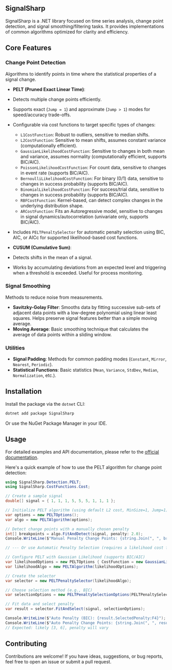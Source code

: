 ## SignalSharp

SignalSharp is a .NET library focused on time series analysis, change point detection, and signal smoothing/filtering tasks. It provides implementations of common algorithms optimized for clarity and efficiency.

## Core Features

### Change Point Detection

Algorithms to identify points in time where the statistical properties of a signal change.

*   **PELT (Pruned Exact Linear Time)**:
  *   Detects multiple change points efficiently.
  *   Supports exact (`Jump = 1`) and approximate (`Jump > 1`) modes for speed/accuracy trade-offs.
  *   Configurable via cost functions to target specific types of changes:
      *   `L1CostFunction`: Robust to outliers, sensitive to median shifts.
      *   `L2CostFunction`: Sensitive to mean shifts, assumes constant variance (computationally efficient).
      *   `GaussianLikelihoodCostFunction`: Sensitive to changes in both mean and variance, assumes normality (computationally efficient, supports BIC/AIC).
      *   `PoissonLikelihoodCostFunction`: For count data, sensitive to changes in event rate (supports BIC/AIC).
      *   `BernoulliLikelihoodCostFunction`: For binary (0/1) data, sensitive to changes in success probability (supports BIC/AIC).
      *   `BinomialLikelihoodCostFunction`: For success/trial data, sensitive to changes in success probability (supports BIC/AIC).
      *   `RBFCostFunction`: Kernel-based, can detect complex changes in the underlying distribution shape.
      *   `ARCostFunction`: Fits an Autoregressive model, sensitive to changes in signal dynamics/autocorrelation (univariate only, supports BIC/AIC).
  *   Includes `PELTPenaltySelector` for automatic penalty selection using BIC, AIC, or AICc for supported likelihood-based cost functions.

*   **CUSUM (Cumulative Sum)**:
  *   Detects shifts in the mean of a signal.
  *   Works by accumulating deviations from an expected level and triggering when a threshold is exceeded. Useful for process monitoring.

### Signal Smoothing

Methods to reduce noise from measurements.

*   **Savitzky-Golay Filter**: Smooths data by fitting successive sub-sets of adjacent data points with a low-degree polynomial using linear least squares. Helps preserve signal features better than a simple moving average.
*   **Moving Average**: Basic smoothing technique that calculates the average of data points within a sliding window.

### Utilities

*   **Signal Padding**: Methods for common padding modes (`Constant`, `Mirror`, `Nearest`, `Periodic`).
*   **Statistical Functions**: Basic statistics (`Mean`, `Variance`, `StdDev`, `Median`, `Normalization`, etc.).

## Installation

Install the package via the `dotnet` CLI:

```sh
dotnet add package SignalSharp
```

Or use the NuGet Package Manager in your IDE.

## Usage

For detailed examples and API documentation, please refer to the [official documentation](https://emmorts.github.io/SignalSharp/).

Here's a quick example of how to use the PELT algorithm for change point detection:

```csharp
using SignalSharp.Detection.PELT;
using SignalSharp.CostFunctions.Cost;

// Create a sample signal
double[] signal = { 1, 1, 1, 5, 5, 5, 1, 1, 1 };

// Initialize PELT algorithm (using default L2 cost, MinSize=1, Jump=1)
var options = new PELTOptions(); 
var algo = new PELTAlgorithm(options);

// Detect change points with a manually chosen penalty
int[] breakpoints = algo.FitAndDetect(signal, penalty: 2.0); 
Console.WriteLine($"Manual Penalty Change Points: {string.Join(", ", breakpoints)}"); // Expected: [3, 6]

// --- Or use Automatic Penalty Selection (requires a likelihood cost function) ---

// Configure PELT with Gaussian Likelihood (supports BIC/AIC)
var likelihoodOptions = new PELTOptions { CostFunction = new GaussianLikelihoodCostFunction(), MinSize = 2 };
var likelihoodAlgo = new PELTAlgorithm(likelihoodOptions);

// Create the selector
var selector = new PELTPenaltySelector(likelihoodAlgo);

// Choose selection method (e.g., BIC)
var selectionOptions = new PELTPenaltySelectionOptions(PELTPenaltySelectionMethod.BIC);

// Fit data and select penalty
var result = selector.FitAndSelect(signal, selectionOptions);

Console.WriteLine($"Auto Penalty (BIC): {result.SelectedPenalty:F4}");
Console.WriteLine($"Auto Penalty Change Points: {string.Join(", ", result.OptimalBreakpoints)}"); 
// Expected: likely [3, 6], penalty will vary
```

## Contributing

Contributions are welcome! If you have ideas, suggestions, or bug reports, feel free to open an issue or submit a pull request. 